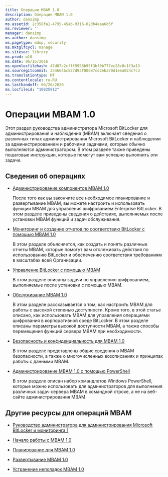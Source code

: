```yaml
---
title: Операции MBAM 1.0
description: Операции MBAM 1.0
author: dansimp
ms.assetid: 2c358fa1-4795-45ab-9316-02db4aaa6d5f
ms.reviewer: ''
manager: dansimp
ms.author: dansimp
ms.pagetype: mdop, security
ms.mktglfcycl: manage
ms.sitesec: library
ms.prod: w10
ms.date: 06/16/2016
ms.openlocfilehash: 47d07c2cfff5958b95f3bf0b777ec28c0c1f3a13
ms.sourcegitcommit: 354664bc527d93f80687cd2eba70d1eea024c7c3
ms.translationtype: MT
ms.contentlocale: ru-RU
ms.lasthandoff: 06/26/2020
ms.locfileid: "10825912"
---
```

# Операции MBAM 1.0


Этот раздел руководства администратора Microsoft BitLocker для администрирования и наблюдения (MBAM) включает сведения о различных типах администрирования Microsoft BitLocker и наблюдении за администрированием и рабочими задачами, которые обычно выполняются администратором. В этом разделе также приведены пошаговые инструкции, которые помогут вам успешно выполнить эти задачи.

## Сведения об операциях


-   [Администрирование компонентов MBAM 1.0](administering-mbam-10-features.md)

    После того как вы закончите все необходимое планирование и развертывание MBAM, вы можете настроить и использовать функции MBAM для управления шифрованием Enterprise BitLocker. В этом разделе приведены сведения о действиях, выполняемых после установки MBAM функций и задач обслуживания.

-   [Мониторинг и создание отчетов по соответствию BitLocker с помощью MBAM 1.0](monitoring-and-reporting-bitlocker-compliance-with-mbam-10.md)

    В этом разделе объясняется, как создать и понять различные отчеты MBAM, которые помогут вам отслеживать действия по использованию BitLocker и обеспечению соответствия требованиям в масштабах всей Организации.

-   [Управление BitLocker с помощью MBAM](performing-bitlocker-management-with-mbam.md)

    В этом разделе описаны задачи по управлению шифрованием, выполняемые после установки с помощью MBAM.

-   [Обслуживание MBAM 1.0](maintaining-mbam-10.md)

    В этом разделе рассказывается о том, как настроить MBAM для работы с высокой степенью доступности. Кроме того, в этой статье описано, как использовать MBAM для управления операциями шифрования в корпоративной среде BitLocker. В этом разделе описаны параметры высокой доступности MBAM, а также способы перемещения функций сервера MBAM при необходимости.

-   [Безопасность и конфиденциальность для MBAM 1.0](security-and-privacy-for-mbam-10.md)

    В этом разделе представлены общие сведения о MBAM безопасности, а также о многочисленных возописаниях и принципах работы с данными MBAM.

-   [Администрирование MBAM 1.0 с помощью PowerShell](administering-mbam-10-by-using-powershell.md)

    В этом разделе описан набор командлетов Windows PowerShell, которые можно использовать для администраторов для выполнения различных задач сервера MBAM в командной строке, а не на веб-сайте администрирования MBAM.

## Другие ресурсы для операций MBAM


-   [Руководство администратора для администрирования Microsoft BitLocker и мониторинга 1](index.md)

-   [Начало работы с MBAM 1.0](getting-started-with-mbam-10.md)

-   [Планирование для MBAM 1.0](planning-for-mbam-10.md)

-   [Развертывание MBAM 1.0](deploying-mbam-10.md)

-   [Устранение неполадок MBAM 1.0](troubleshooting-mbam-10.md)

 

 





